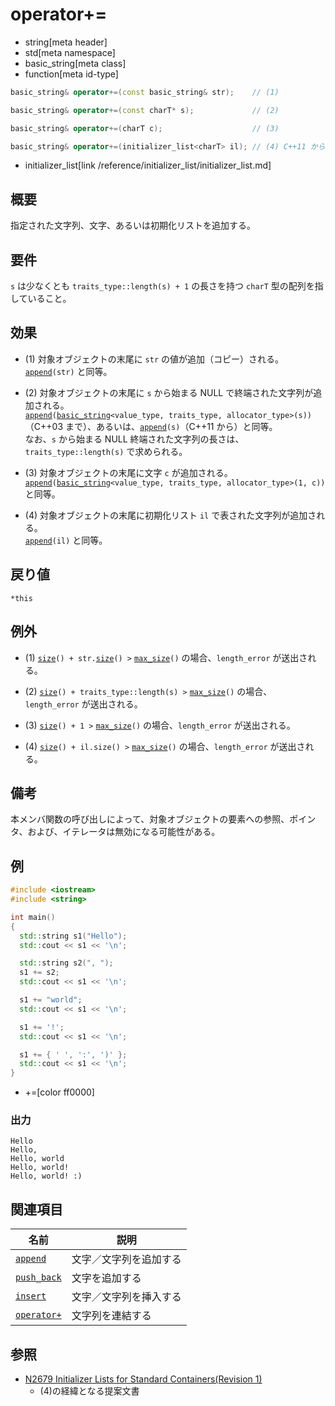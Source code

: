 # operator+=
* string[meta header]
* std[meta namespace]
* basic_string[meta class]
* function[meta id-type]

```cpp
basic_string& operator+=(const basic_string& str);    // (1)

basic_string& operator+=(const charT* s);             // (2)

basic_string& operator+=(charT c);                    // (3)

basic_string& operator+=(initializer_list<charT> il); // (4) C++11 から
```
* initializer_list[link /reference/initializer_list/initializer_list.md]

## 概要
指定された文字列、文字、あるいは初期化リストを追加する。


## 要件
`s` は少なくとも `traits_type::length(s) + 1` の長さを持つ `charT` 型の配列を指していること。


## 効果
- (1) 対象オブジェクトの末尾に `str` の値が追加（コピー）される。  
	[`append`](append.md)`(str)` と同等。

- (2) 対象オブジェクトの末尾に `s` から始まる NULL で終端された文字列が追加される。  
	[`append`](append.md)`(`[`basic_string`](/reference/string/basic_string.md)`<value_type, traits_type, allocator_type>(s))`（C++03 まで）、あるいは、[`append`](append.md)`(s)`（C++11 から）と同等。  
	なお、`s` から始まる NULL 終端された文字列の長さは、`traits_type::length(s)` で求められる。

- (3) 対象オブジェクトの末尾に文字 `c` が追加される。  
	[`append`](append.md)`(`[`basic_string`](/reference/string/basic_string.md)`<value_type, traits_type, allocator_type>(1, c))` と同等。

- (4) 対象オブジェクトの末尾に初期化リスト `il` で表された文字列が追加される。  
	[`append`](append.md)`(il)` と同等。


## 戻り値
`*this`


## 例外
- (1) [`size`](size.md)`() + str.`[`size`](size.md)`() >` [`max_size`](max_size.md)`()` の場合、`length_error` が送出される。

- (2) [`size`](size.md)`() + traits_type::length(s) >` [`max_size`](max_size.md)`()` の場合、`length_error` が送出される。

- (3) [`size`](size.md)`() + 1 >` [`max_size`](max_size.md)`()` の場合、`length_error` が送出される。

- (4) [`size`](size.md)`() + il.size() >` [`max_size`](max_size.md)`()` の場合、`length_error` が送出される。


## 備考
本メンバ関数の呼び出しによって、対象オブジェクトの要素への参照、ポインタ、および、イテレータは無効になる可能性がある。


## 例
```cpp example
#include <iostream>
#include <string>

int main()
{
  std::string s1("Hello");
  std::cout << s1 << '\n';

  std::string s2(", ");
  s1 += s2;
  std::cout << s1 << '\n';

  s1 += "world";
  std::cout << s1 << '\n';

  s1 += '!';
  std::cout << s1 << '\n';

  s1 += { ' ', ':', ')' };
  std::cout << s1 << '\n';
}
```
* +=[color ff0000]

### 出力
```
Hello
Hello, 
Hello, world
Hello, world!
Hello, world! :)
```

## 関連項目

| 名前                          | 説明                   |
|-------------------------------|------------------------|
| [`append`](append.md)       | 文字／文字列を追加する |
| [`push_back`](push_back.md) | 文字を追加する         |
| [`insert`](insert.md)       | 文字／文字列を挿入する |
| [`operator+`](op_plus.md)   | 文字列を連結する       |


## 参照
- [N2679 Initializer Lists for Standard Containers(Revision 1)](http://www.open-std.org/jtc1/sc22/wg21/docs/papers/2008/n2679.pdf)
    - (4)の経緯となる提案文書


